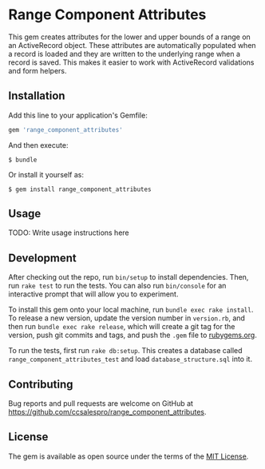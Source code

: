 # Range Component Attributes

This gem creates attributes for the lower and upper bounds of a range on an
ActiveRecord object. These attributes are automatically populated when a record
is loaded and they are written to the underlying range when a record is saved.
This makes it easier to work with ActiveRecord validations and form helpers.

## Installation

Add this line to your application's Gemfile:

```ruby
gem 'range_component_attributes'
```

And then execute:

    $ bundle

Or install it yourself as:

    $ gem install range_component_attributes

## Usage

TODO: Write usage instructions here

## Development

After checking out the repo, run `bin/setup` to install dependencies. Then, run `rake test` to run the tests. You can also run `bin/console` for an interactive prompt that will allow you to experiment.

To install this gem onto your local machine, run `bundle exec rake install`. To release a new version, update the version number in `version.rb`, and then run `bundle exec rake release`, which will create a git tag for the version, push git commits and tags, and push the `.gem` file to [rubygems.org](https://rubygems.org).

To run the tests, first run `rake db:setup`. This creates a database called `range_component_attributes_test` and load `database_structure.sql` into it.


## Contributing

Bug reports and pull requests are welcome on GitHub at https://github.com/ccsalespro/range_component_attributes.

## License

The gem is available as open source under the terms of the [MIT License](https://opensource.org/licenses/MIT).
